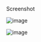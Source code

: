 Screenshot

![image](https://github.com/gazzuhax/dotfiles/assets/138269636/3d8afa2a-2469-4cb8-a76f-f91af37945b0)

![image](https://github.com/gazzuhax/arco-hyprland/assets/138269636/306ad09a-11f6-4930-97b8-ed4ea13898f6)


